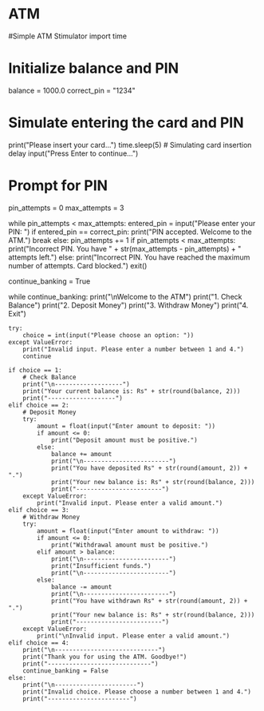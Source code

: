 # ATM
#Simple ATM Stimulator
import time

# Initialize balance and PIN
balance = 1000.0
correct_pin = "1234"

# Simulate entering the card and PIN
print("Please insert your card...")
time.sleep(5)  # Simulating card insertion delay
input("Press Enter to continue...")

# Prompt for PIN
pin_attempts = 0
max_attempts = 3

while pin_attempts < max_attempts:
    entered_pin = input("Please enter your PIN: ")
    if entered_pin == correct_pin:
        print("PIN accepted. Welcome to the ATM.")
        break
    else:
        pin_attempts += 1
        if pin_attempts < max_attempts:
            print("Incorrect PIN. You have " + str(max_attempts - pin_attempts) + " attempts left.")
        else:
            print("Incorrect PIN. You have reached the maximum number of attempts. Card blocked.")
            exit()

continue_banking = True

while continue_banking:
    print("\nWelcome to the ATM")
    print("1. Check Balance")
    print("2. Deposit Money")
    print("3. Withdraw Money")
    print("4. Exit")
    
    try:
        choice = int(input("Please choose an option: "))
    except ValueError:
        print("Invalid input. Please enter a number between 1 and 4.")
        continue

    if choice == 1:
        # Check Balance
        print("\n-------------------")
        print("Your current balance is: Rs" + str(round(balance, 2)))
        print("-------------------")
    elif choice == 2:
        # Deposit Money
        try:
            amount = float(input("Enter amount to deposit: "))
            if amount <= 0:
                print("Deposit amount must be positive.")
            else:
                balance += amount
                print("\n------------------------")
                print("You have deposited Rs" + str(round(amount, 2)) + ".")
                print("Your new balance is: Rs" + str(round(balance, 2)))
                print("------------------------")
        except ValueError:
            print("Invalid input. Please enter a valid amount.")
    elif choice == 3:
        # Withdraw Money
        try:
            amount = float(input("Enter amount to withdraw: "))
            if amount <= 0:
                print("Withdrawal amount must be positive.")
            elif amount > balance:
                print("\n------------------------")
                print("Insufficient funds.")
                print("\n------------------------")
            else:
                balance -= amount
                print("\n------------------------")
                print("You have withdrawn Rs" + str(round(amount, 2)) + ".")
                print("Your new balance is: Rs" + str(round(balance, 2)))
                print("------------------------")
        except ValueError:
            print("\nInvalid input. Please enter a valid amount.")
    elif choice == 4:
        print("\n-----------------------------")
        print("Thank you for using the ATM. Goodbye!")
        print("-----------------------------")
        continue_banking = False
    else:
        print("\n-----------------------")
        print("Invalid choice. Please choose a number between 1 and 4.")
        print("-----------------------")
